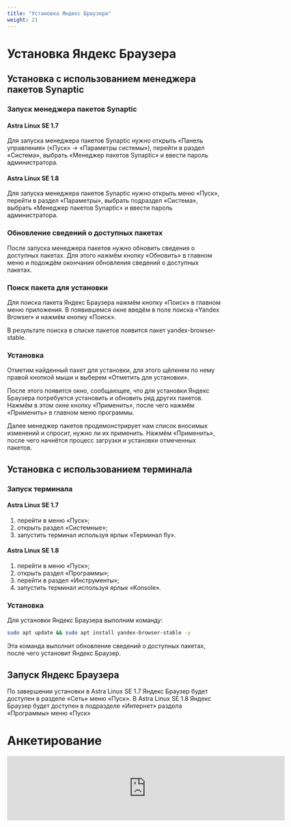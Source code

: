 ```yaml
---
title: "Установка Яндекс Браузера"
weight: 21
---
```


# Установка Яндекс Браузера

## Установка с использованием менеджера пакетов Synaptic

### Запуск менеджера пакетов Synaptic

#### Astra Linux SE 1.7

Для запуска менеджера пакетов Synaptic нужно открыть «Панель управления» («Пуск» -> «Параметры системы»), перейти в раздел «Система», выбрать «Менеджер пакетов Synaptic» и ввести пароль администратора.

#### Astra Linux SE 1.8

Для запуска менеджера пакетов Synaptic нужно открыть меню «Пуск», перейти в раздел «Параметры», выбрать подраздел «Система», выбрать «Менеджер пакетов Synaptic» и ввести пароль администратора.

### Обновление сведений о доступных пакетах

После запуска менеджера пакетов нужно обновить сведения о доступных пакетах. Для этого нажмём кнопку «Обновить» в главном меню и подождём окончания обновления сведений о доступных пакетах.

### Поиск пакета для установки

Для поиска пакета Яндекс Браузера нажмём кнопку «Поиск» в главном меню приложения. В появившемся окне введём в поле поиска «Yandex Browser» и нажмём кнопку «Поиск».

В результате поиска в списке пакетов появится пакет yandex-browser-stable.

### Установка

Отметим найденный пакет для установки, для этого щёлкнем по нему правой кнопкой мыши и выберем «Отметить для установки».

После этого появится окно, сообщающее, что для установки Яндекс Браузера потребуется установить и обновить ряд других пакетов. Нажмём в этом окне кнопку «Применить», после чего нажмём «Применить» в главном меню программы.

Далее менеджер пакетов продемонстрирует нам список вносимых изменений и спросит, нужно ли их применить. Нажмём «Применить», после чего начнётся процесс загрузки и установки отмеченных пакетов.

## Установка с использованием терминала

### Запуск терминала

#### Astra Linux SE 1.7

1. перейти в меню «Пуск»;
2. открыть раздел «Системные»;
3. запустить терминал используя ярлык «Терминал fly».


#### Astra Linux SE 1.8

1. перейти в меню «Пуск»;
2. открыть раздел «Программы»;
3. перейти в раздел «Инструменты»;
4. запустить терминал используя ярлык «Konsole».

### Установка

Для установки Яндекс Браузера выполним команду:

```bash
sudo apt update && sudo apt install yandex-browser-stable -y
```

Эта команда выполнит обновление сведений о доступных пакетах, после чего установит Яндекс Браузер.

## Запуск Яндекс Браузера

По завершении установки в Astra Linux SE 1.7 Яндекс Браузер будет доступен в разделе «Сеть» меню «Пуск». В Astra Linux SE 1.8 Яндекс Браузер будет доступен в подразделе «Интернет» раздела «Программы» меню «Пуск»

# Анкетирование

<script src="https://forms.yandex.ru/_static/embed.js"></script><iframe src="https://forms.yandex.ru/u/6852addff47e7367495a2496?iframe=1" frameborder="0" name="ya-form-6852addff47e7367495a2496" width="650"></iframe>
